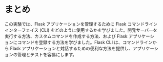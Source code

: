 # まとめ

この実験では、Flask アプリケーションを管理するために Flask コマンドラインインターフェイス (CLI) をどのように使用するかを学びました。開発サーバーを実行する方法、カスタムコマンドを作成する方法、および Flask アプリケーションにコマンドを登録する方法を学びました。Flask CLI は、コマンドラインから Flask アプリケーションと対話するための便利な方法を提供し、アプリケーションの管理とテストを容易にします。
